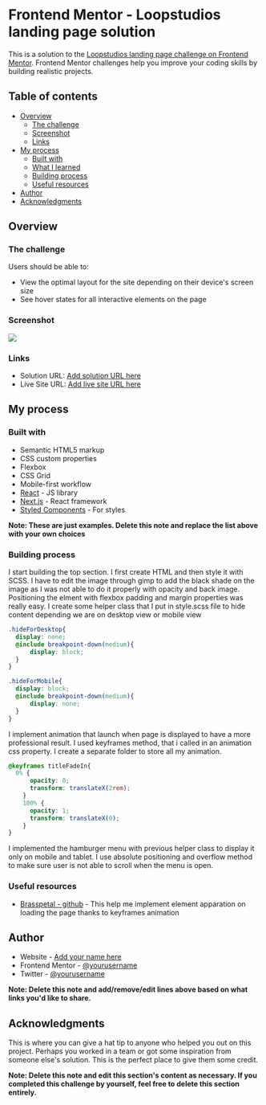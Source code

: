 # Frontend Mentor - Loopstudios landing page solution

This is a solution to the [Loopstudios landing page challenge on Frontend Mentor](https://www.frontendmentor.io/challenges/loopstudios-landing-page-N88J5Onjw). Frontend Mentor challenges help you improve your coding skills by building realistic projects. 

## Table of contents

- [Overview](#overview)
  - [The challenge](#the-challenge)
  - [Screenshot](#screenshot)
  - [Links](#links)
- [My process](#my-process)
  - [Built with](#built-with)
  - [What I learned](#what-i-learned)
  - [Building process](#continued-development)
  - [Useful resources](#useful-resources)
- [Author](#author)
- [Acknowledgments](#acknowledgments)


## Overview

### The challenge

Users should be able to:

- View the optimal layout for the site depending on their device's screen size
- See hover states for all interactive elements on the page

### Screenshot

![](./screenshot.jpg)

### Links

- Solution URL: [Add solution URL here](https://your-solution-url.com)
- Live Site URL: [Add live site URL here](https://your-live-site-url.com)

## My process

### Built with

- Semantic HTML5 markup
- CSS custom properties
- Flexbox
- CSS Grid
- Mobile-first workflow
- [React](https://reactjs.org/) - JS library
- [Next.js](https://nextjs.org/) - React framework
- [Styled Components](https://styled-components.com/) - For styles

**Note: These are just examples. Delete this note and replace the list above with your own choices**

### Building process

I start building the top section. I first create HTML and then style it with SCSS. 
  I have to edit the image through gimp to add the black shade on the image as I was not able to do it properly with opacity and back image.
  Positioning the elment with flexbox padding and margin properties was really easy.
  I create some helper class that I put in style.scss file to hide content depending we are on desktop view or mobile view
  ```scss
  .hideForDesktop{
    display: none;
    @include breakpoint-down(medium){
        display: block;
    }
}

.hideForMobile{
    display: block;
    @include breakpoint-down(medium){
        display: none;
    }
}
  ```
  I implement animation that launch when page is displayed to have a more professional result. I used keyframes method, that i called in an animation css property. I create a separate folder to store all my animation.
  ```scss
  @keyframes titleFadeIn{
    0% {
        opacity: 0;
        transform: translateX(2rem);
      }
      100% {
        opacity: 1;
        transform: translateX(0);
      }
}
```
  I implemented the hamburger menu with previous helper class to display it only on mobile and tablet. I use absolute positioning and overflow method to make sure user is not able to scroll when the menu is open.


### Useful resources

- [Brasspetal - github](https://github.com/brasspetals/fm-pod-request-access-landing-page) - This help me implement element apparation on loading the page thanks to keyframes animation



## Author

- Website - [Add your name here](https://www.your-site.com)
- Frontend Mentor - [@yourusername](https://www.frontendmentor.io/profile/yourusername)
- Twitter - [@yourusername](https://www.twitter.com/yourusername)

**Note: Delete this note and add/remove/edit lines above based on what links you'd like to share.**

## Acknowledgments

This is where you can give a hat tip to anyone who helped you out on this project. Perhaps you worked in a team or got some inspiration from someone else's solution. This is the perfect place to give them some credit.

**Note: Delete this note and edit this section's content as necessary. If you completed this challenge by yourself, feel free to delete this section entirely.**
